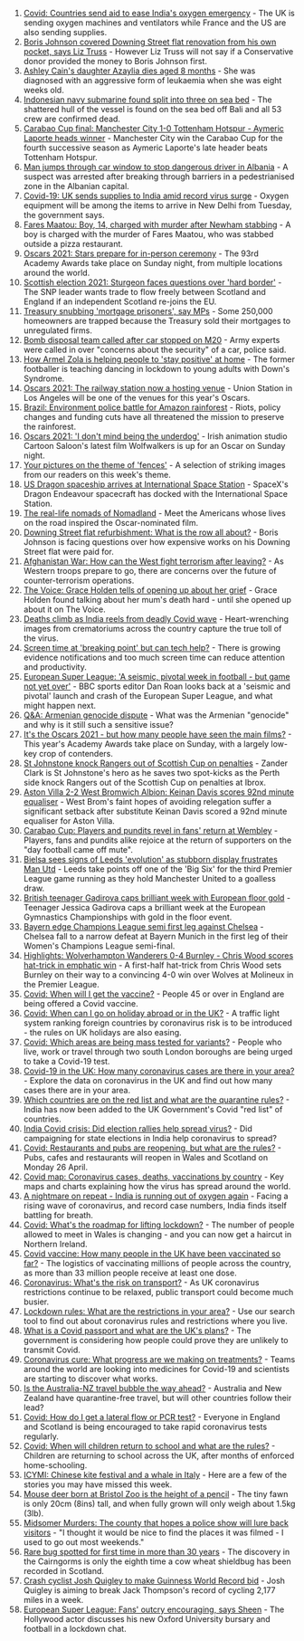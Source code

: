 1. [Covid: Countries send aid to ease India's oxygen emergency](https://www.bbc.co.uk/news/world-asia-india-56881083) - The UK is sending oxygen machines and ventilators while France and the US are also sending supplies.
2. [Boris Johnson covered Downing Street flat renovation from his own pocket, says Liz Truss](https://www.bbc.co.uk/news/uk-politics-56878223) - However Liz Truss will not say if a Conservative donor provided the money to Boris Johnson first.
3. [Ashley Cain's daughter Azaylia dies aged 8 months](https://www.bbc.co.uk/news/newsbeat-56880177) - She was diagnosed with an aggressive form of leukaemia when she was eight weeks old.
4. [Indonesian navy submarine found split into three on sea bed](https://www.bbc.co.uk/news/world-asia-56879933) - The shattered hull of the vessel is found on the sea bed off Bali and all 53 crew are confirmed dead.
5. [Carabao Cup final: Manchester City 1-0 Tottenham Hotspur - Aymeric Laporte heads winner](https://www.bbc.co.uk/sport/football/56790307) - Manchester City win the Carabao Cup for the fourth successive season as Aymeric Laporte's late header beats Tottenham Hotspur.
6. [Man jumps through car window to stop dangerous driver in Albania](https://www.bbc.co.uk/news/world-europe-56878417) - A suspect was arrested after breaking through barriers in a pedestrianised zone in the Albanian capital.
7. [Covid-19: UK sends supplies to India amid record virus surge](https://www.bbc.co.uk/news/uk-56880377) - Oxygen equipment will be among the items to arrive in New Delhi from Tuesday, the government says.
8. [Fares Maatou: Boy, 14, charged with murder after Newham stabbing](https://www.bbc.co.uk/news/uk-england-london-56878836) - A boy is charged with the murder of Fares Maatou, who was stabbed outside a pizza restaurant.
9. [Oscars 2021: Stars prepare for in-person ceremony](https://www.bbc.co.uk/news/entertainment-arts-56807445) - The 93rd Academy Awards take place on Sunday night, from multiple locations around the world.
10. [Scottish election 2021: Sturgeon faces questions over 'hard border'](https://www.bbc.co.uk/news/uk-scotland-scotland-politics-56877967) - The SNP leader wants trade to flow freely between Scotland and England if an independent Scotland re-joins the EU.
11. [Treasury snubbing 'mortgage prisoners', say MPs](https://www.bbc.co.uk/news/business-56878795) - Some 250,000 homeowners are trapped because the Treasury sold their mortgages to unregulated firms.
12. [Bomb disposal team called after car stopped on M20](https://www.bbc.co.uk/news/uk-england-kent-56879033) - Army experts were called in over "concerns about the security" of a car, police said.
13. [How Armel Zola is helping people to 'stay positive' at home](https://www.bbc.co.uk/news/uk-56866032) - The former footballer is teaching dancing in lockdown to young adults with Down's Syndrome.
14. [Oscars 2021: The railway station now a hosting venue](https://www.bbc.co.uk/news/world-us-canada-56859336) - Union Station in Los Angeles will be one of the venues for this year's Oscars.
15. [Brazil: Environment police battle for Amazon rainforest](https://www.bbc.co.uk/news/science-environment-56847298) - Riots, policy changes and funding cuts have all threatened the mission to preserve the rainforest.
16. [Oscars 2021: 'I don't mind being the underdog'](https://www.bbc.co.uk/news/world-europe-56861890) - Irish animation studio Cartoon Saloon's latest film Wolfwalkers is up for an Oscar on Sunday night.
17. [Your pictures on the theme of 'fences'](https://www.bbc.co.uk/news/in-pictures-56861118) - A selection of striking images from our readers on this week's theme.
18. [US Dragon spaceship arrives at International Space Station](https://www.bbc.co.uk/news/science-environment-56871765) - SpaceX's Dragon Endeavour spacecraft has docked with the International Space Station.
19. [The real-life nomads of Nomadland](https://www.bbc.co.uk/news/world-us-canada-56859334) - Meet the Americans whose lives on the road inspired the Oscar-nominated film.
20. [Downing Street flat refurbishment: What is the row all about?](https://www.bbc.co.uk/news/uk-politics-56878663) - Boris Johnson is facing questions over how expensive works on his Downing Street flat were paid for.
21. [Afghanistan War: How can the West fight terrorism after leaving?](https://www.bbc.co.uk/news/world-asia-56860781) - As Western troops prepare to go, there are concerns over the future of counter-terrorism operations.
22. [The Voice: Grace Holden tells of opening up about her grief](https://www.bbc.co.uk/news/uk-england-essex-56608101) - Grace Holden found talking about her mum's death hard - until she opened up about it on The Voice.
23. [Deaths climb as India reels from deadly Covid wave](https://www.bbc.co.uk/news/world-asia-india-56855712) - Heart-wrenching images from crematoriums across the country capture the true toll of the virus.
24. [Screen time at 'breaking point' but can tech help?](https://www.bbc.co.uk/news/technology-56838118) - There is growing evidence notifications and too much screen time can reduce attention and productivity.
25. [European Super League: 'A seismic, pivotal week in football - but game not yet over'](https://www.bbc.co.uk/sport/football/56875792) - BBC sports editor Dan Roan looks back at a 'seismic and pivotal' launch and crash of the European Super League, and what might happen next.
26. [Q&A: Armenian genocide dispute](https://www.bbc.co.uk/news/world-europe-16352745) - What was the Armenian "genocide" and why is it still such a sensitive issue?
27. [It's the Oscars 2021 - but how many people have seen the main films?](https://www.bbc.co.uk/news/entertainment-arts-56766212) - This year's Academy Awards take place on Sunday, with a largely low-key crop of contenders.
28. [St Johnstone knock Rangers out of Scottish Cup on penalties](https://www.bbc.co.uk/sport/football/56789585) - Zander Clark is St Johnstone's hero as he saves two spot-kicks as the Perth side knock Rangers out of the Scottish Cup on penalties at Ibrox.
29. [Aston Villa 2-2 West Bromwich Albion: Keinan Davis scores 92nd minute equaliser](https://www.bbc.co.uk/sport/football/56790344) - West Brom's faint hopes of avoiding relegation suffer a significant setback after substitute Keinan Davis scored a 92nd minute equaliser for Aston Villa.
30. [Carabao Cup: Players and pundits revel in fans' return at Wembley](https://www.bbc.co.uk/sport/football/56880270) - Players, fans and pundits alike rejoice at the return of supporters on the "day football came off mute".
31. [Bielsa sees signs of Leeds 'evolution' as stubborn display frustrates Man Utd](https://www.bbc.co.uk/sport/football/56790342) - Leeds take points off one of the 'Big Six' for the third Premier League game running as they hold Manchester United to a goalless draw.
32. [British teenager Gadirova caps brilliant week with European floor gold](https://www.bbc.co.uk/sport/gymnastics/56880753) - Teenager Jessica Gadirova caps a brilliant week at the European Gymnastics Championships with gold in the floor event.
33. [Bayern edge Champions League semi first leg against Chelsea](https://www.bbc.co.uk/sport/football/56802438) - Chelsea fall to a narrow defeat at Bayern Munich in the first leg of their Women's Champions League semi-final.
34. [Highlights: Wolverhampton Wanderers 0-4 Burnley - Chris Wood scores hat-trick in emphatic win](https://www.bbc.co.uk/sport/av/football/56880246) - A first-half hat-trick from Chris Wood sets Burnley on their way to a convincing 4-0 win over Wolves at Molineux in the Premier League.
35. [Covid: When will I get the vaccine?](https://www.bbc.co.uk/news/health-55045639) - People 45 or over in England are being offered a Covid vaccine.
36. [Covid: When can I go on holiday abroad or in the UK?](https://www.bbc.co.uk/news/explainers-52646738) - A traffic light system ranking foreign countries by coronavirus risk is to be introduced - the rules on UK holidays are also easing.
37. [Covid: Which areas are being mass tested for variants?](https://www.bbc.co.uk/news/explainers-54872039) - People who live, work or travel through two south London boroughs are being urged to take a Covid-19 test.
38. [Covid-19 in the UK: How many coronavirus cases are there in your area?](https://www.bbc.co.uk/news/uk-51768274) - Explore the data on coronavirus in the UK and find out how many cases there are in your area.
39. [Which countries are on the red list and what are the quarantine rules?](https://www.bbc.co.uk/news/explainers-52544307) - India has now been added to the UK Government's Covid "red list" of countries.
40. [India Covid crisis: Did election rallies help spread virus?](https://www.bbc.co.uk/news/56858980) - Did campaigning for state elections in India help coronavirus to spread?
41. [Covid: Restaurants and pubs are reopening, but what are the rules?](https://www.bbc.co.uk/news/business-52977388) - Pubs, cafes and restaurants will reopen in Wales and Scotland on Monday 26 April.
42. [Covid map: Coronavirus cases, deaths, vaccinations by country](https://www.bbc.co.uk/news/world-51235105) - Key maps and charts explaining how the virus has spread around the world.
43. [A nightmare on repeat - India is running out of oxygen again](https://www.bbc.co.uk/news/uk-56841381) - Facing a rising wave of coronavirus, and record case numbers, India finds itself battling for breath.
44. [Covid: What's the roadmap for lifting lockdown?](https://www.bbc.co.uk/news/explainers-52530518) - The number of people allowed to meet in Wales is changing - and you can now get a haircut in Northern Ireland.
45. [Covid vaccine: How many people in the UK have been vaccinated so far?](https://www.bbc.co.uk/news/health-55274833) - The logistics of vaccinating millions of people across the country, as more than 33 million people receive at least one dose.
46. [Coronavirus: What's the risk on transport?](https://www.bbc.co.uk/news/health-51736185) - As UK coronavirus restrictions continue to be relaxed, public transport could become much busier.
47. [Lockdown rules: What are the restrictions in your area?](https://www.bbc.co.uk/news/uk-54373904) - Use our search tool to find out about coronavirus rules and restrictions where you live.
48. [What is a Covid passport and what are the UK's plans?](https://www.bbc.co.uk/news/explainers-55718553) - The government is considering how people could prove they are unlikely to transmit Covid.
49. [Coronavirus cure: What progress are we making on treatments?](https://www.bbc.co.uk/news/health-52354520) - Teams around the world are looking into medicines for Covid-19 and scientists are starting to discover what works.
50. [Is the Australia-NZ travel bubble the way ahead?](https://www.bbc.co.uk/news/business-56796943) - Australia and New Zealand have quarantine-free travel, but will other countries follow their lead?
51. [Covid: How do I get a lateral flow or PCR test?](https://www.bbc.co.uk/news/health-51943612) - Everyone in England and Scotland is being encouraged to take rapid coronavirus tests regularly.
52. [Covid: When will children return to school and what are the rules?](https://www.bbc.co.uk/news/education-51643556) - Children are returning to school across the UK, after months of enforced home-schooling.
53. [ICYMI: Chinese kite festival and a whale in Italy](https://www.bbc.co.uk/news/world-56851238) - Here are a few of the stories you may have missed this week.
54. [Mouse deer born at Bristol Zoo is the height of a pencil](https://www.bbc.co.uk/news/uk-england-bristol-56841632) - The tiny fawn is only 20cm (8ins) tall, and when fully grown will only weigh about 1.5kg (3lb).
55. [Midsomer Murders: The county that hopes a police show will lure back visitors](https://www.bbc.co.uk/news/uk-england-beds-bucks-herts-56195950) - "I thought it would be nice to find the places it was filmed - I used to go out most weekends."
56. [Rare bug spotted for first time in more than 30 years](https://www.bbc.co.uk/news/uk-scotland-highlands-islands-56814446) - The discovery in the Cairngorms is only the eighth time a cow wheat shieldbug has been recorded in Scotland.
57. [Crash cyclist Josh Quigley to make Guinness World Record bid](https://www.bbc.co.uk/news/uk-scotland-56802796) - Josh Quigley is aiming to break Jack Thompson's record of cycling 2,177 miles in a week.
58. [European Super League: Fans' outcry encouraging, says Sheen](https://www.bbc.co.uk/news/uk-wales-56819751) - The Hollywood actor discusses his new Oxford University bursary and football in a lockdown chat.
